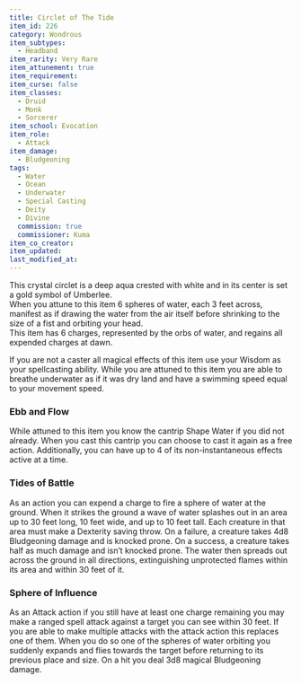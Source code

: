 ```yaml
---
title: Circlet of The Tide
item_id: 226
category: Wondrous
item_subtypes: 
  - Headband
item_rarity: Very Rare
item_attunement: true
item_requirement: 
item_curse: false
item_classes: 
  - Druid
  - Monk
  - Sorcerer
item_school: Evocation
item_role: 
  - Attack
item_damage: 
  - Bludgeoning
tags:
  - Water
  - Ocean
  - Underwater
  - Special Casting
  - Deity
  - Divine
  commission: true
  commissioner: Kuma
item_co_creator: 
item_updated: 
last_modified_at: 
---
```


This crystal circlet is a deep aqua crested with white and in its center is set a gold symbol of Umberlee.  
When you attune to this item 6 spheres of water, each 3 feet across, manifest as if drawing the water from the air itself before shrinking to the size of a fist and orbiting your head.  
This item has 6 charges, represented by the orbs of water, and regains all expended charges at dawn.

If you are not a caster all magical effects of this item use your Wisdom as your spellcasting ability. While you are attuned to this item you are able to breathe underwater as if it was dry land and have a swimming speed equal to your movement speed.

<!--excerpt-->
### Ebb and Flow
While attuned to this item you know the cantrip <magic-spell>Shape Water</magic-spell> if you did not already. When you cast this cantrip you can choose to cast it again as a free action. Additionally, you can have up to 4 of its non-instantaneous effects active at a time.

### Tides of Battle
As an action you can expend a charge to fire a sphere of water at the ground. When it strikes the ground a wave of water splashes out in an area up to 30 feet long, 10 feet wide, and up to 10 feet tall. Each creature in that area must make a Dexterity saving throw. On a failure, a creature takes 4d8 Bludgeoning damage and is knocked prone. On a success, a creature takes half as much damage and isn’t knocked prone. The water then spreads out across the ground in all directions, extinguishing unprotected flames within its area and within 30 feet of it.

### Sphere of Influence
As an Attack action if you still have at least one charge remaining you may make a ranged spell attack against a target you can see within 30 feet. If you are able to make multiple attacks with the attack action this replaces one of them. When you do so one of the spheres of water orbiting you suddenly expands and flies towards the target before returning to its previous place and size. On a hit you deal 3d8 magical Bludgeoning damage.
